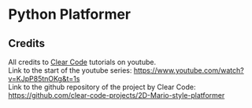 # Python Platformer

## Credits

All credits to [Clear Code](https://www.youtube.com/c/ClearCode) tutorials on youtube.  
Link to the start of the youtube series: https://www.youtube.com/watch?v=KJpP85tnOKg&t=1s  
Link to the github repository of the project by Clear Code: https://github.com/clear-code-projects/2D-Mario-style-platformer  